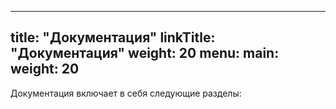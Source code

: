 
---
title: "Документация"
linkTitle: "Документация"
weight: 20
menu:
  main:
    weight: 20
---

Документация включает в себя следующие разделы:

